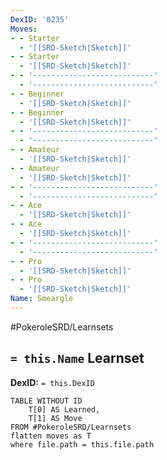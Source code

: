 ```yaml
---
DexID: '0235'
Moves:
- - Starter
  - '[[SRD-Sketch|Sketch]]'
- - Starter
  - '[[SRD-Sketch|Sketch]]'
- - '---------------------------'
  - '---------------------------'
- - Beginner
  - '[[SRD-Sketch|Sketch]]'
- - Beginner
  - '[[SRD-Sketch|Sketch]]'
- - '---------------------------'
  - '---------------------------'
- - Amateur
  - '[[SRD-Sketch|Sketch]]'
- - Amateur
  - '[[SRD-Sketch|Sketch]]'
- - '---------------------------'
  - '---------------------------'
- - Ace
  - '[[SRD-Sketch|Sketch]]'
- - Ace
  - '[[SRD-Sketch|Sketch]]'
- - '---------------------------'
  - '---------------------------'
- - Pro
  - '[[SRD-Sketch|Sketch]]'
- - Pro
  - '[[SRD-Sketch|Sketch]]'
Name: Smeargle
---
```


#PokeroleSRD/Learnsets

## `= this.Name` Learnset

**DexID:** `= this.DexID`

```dataview
TABLE WITHOUT ID
    T[0] AS Learned,
    T[1] AS Move
FROM #PokeroleSRD/Learnsets
flatten moves as T
where file.path = this.file.path
```
